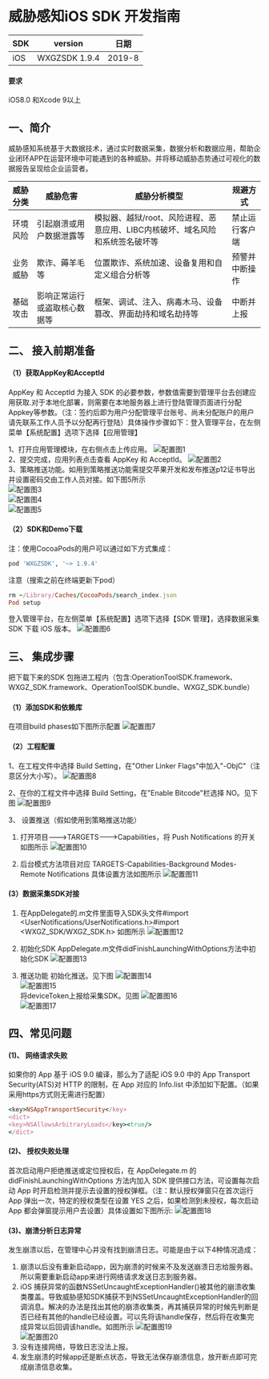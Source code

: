 # 威胁感知iOS SDK 开发指南

SDK     | version | 日期
------- | ---------|---------
iOS     | WXGZSDK 1.9.4 | 2019-8

#### 要求
iOS8.0 和Xcode 9以上
## 一、简介
威胁感知系统基于大数据技术，通过实时数据采集，数据分析和数据应用，帮助企业闭环APP在运营环境中可能遇到的各种威胁。并将移动威胁态势通过可视化的数据报告呈现给企业运营者。

威胁分类 | 威胁危害| 威胁分析模型 | 规避方式
------- | --------|---------|--------
环境风险| 引起崩溃或用户数据泄露等 | 模拟器、越狱/root、风险进程、恶意应用、LIBC内核破坏、域名风险和系统签名破坏等 | 禁止运行客户端
业务威胁  | 欺诈、薅羊毛等 | 位置欺诈、系统加速、设备复用和自定义组合分析等 | 预警并中断操作
基础攻击 | 影响正常运行或盗取核心数据等 |框架、调试、注入、病毒木马、设备篡改、界面劫持和域名劫持等 | 中断并上报

## 二、 接入前期准备
#### （1）获取AppKey和AcceptId
AppKey 和 AcceptId 为接入 SDK 的必要参数，参数值需要到管理平台去创建应用获取.对于本地化部署，则需要在本地服务器上进行登陆管理页面进行分配Appkey等参数。（注：签约后即为用户分配管理平台账号、尚未分配账户的用户请先联系工作人员予以分配再行登陆）具体操作步骤如下：登入管理平台，在左侧菜单【系统配置】选项下选择【应用管理】
    
1、打开应用管理模块，在右侧点击上传应用。
 ![配置图1](Resources/111.png) <br>
 2、提交完成，应用列表点击查看 AppKey 和 AcceptId。
 ![配置图2](Resources/112.png) <br> 
3、策略推送功能。如用到策略推送功能需提交苹果开发和发布推送p12证书导出并设置密码交由工作人员对接。如下图5所示 <br>
 ![配置图3](Resources/113.png)  <br>
 ![配置图4](Resources/114.png)  <br>
 ![配置图5](Resources/115.png) <br>

#### （2）SDK和Demo下载 
注：使用CocoaPods的用户可以通过如下方式集成：
```ruby
pod 'WXGZSDK', '~> 1.9.4'
```

 注意（搜索之前在终端更新下pod）
```ruby
rm ~/Library/Caches/CocoaPods/search_index.json
Pod setup
```
 登入管理平台，在左侧菜单【系统配置】选项下选择【SDK 管理】，选择数据采集 SDK 下载 iOS 版本。
  ![配置图6](Resources/121.png)  <br>

## 三、 集成步骤
 把下载下来的SDK 包拖进工程内（包含:OperationToolSDK.framework、 WXGZ_SDK.framework、OperationToolSDK.bundle、WXGZ_SDK.bundle）

#### （1）添加SDK和依赖库
 在项目build phases如下图所示配置
 ![配置图7](Resources/211.png)  <br>

#### （2）工程配置
 1、在工程文件中选择 Build Setting，在"Other Linker Flags"中加入"-ObjC"（注意区分大小写）。
 ![配置图8](Resources/221.png)  <br>

 2、在你的工程文件中选择 Build Setting，在"Enable Bitcode"栏选择 NO。见下图
 ![配置图9](Resources/222.png)  <br>

 3、 设置推送（假如使用到策略推送功能）
1. 打开项目--->TARGETS--->Capabilities，将 Push Notifications 的开关如图所示
 ![配置图10](Resources/223.png)  <br>

2. 后台模式方法项目对应 TARGETS-Capabilities-Background Modes-Remote Notifications 具体设置方法如图所示
 ![配置图11](Resources/224.png)  <br>
 
 
####  (3）数据采集SDK对接
1.  在AppDelegate的.m文件里面导入SDK头文件#import <UserNotifications/UserNotifications.h>#import <WXGZ_SDK/WXGZ_SDK.h> 如图所示
 ![配置图12](Resources/231.png)  <br>

1. 初始化SDK
AppDelegate.m文件didFinishLaunchingWithOptions方法中初始化SDK
 ![配置图13](Resources/232.png)  <br> 
3. 推送功能
初始化推送。见下图
  ![配置图14](Resources/233.png)   <br>
 ![配置图15](Resources/234.png)  <br>
将deviceToken上报给采集SDK。见图 
  ![配置图16](Resources/235.png)  <br>
 ![配置图17](Resources/236.png)   <br>

## 四、常见问题
#### (1)、 网络请求失败
 如果你的 App 基于 iOS 9.0 编译，那么为了适配 iOS 9.0 中的 App Transport Security(ATS)对 HTTP 的限制，在 App 对应的 Info.list 中添加如下配置。（如果采用https方式则无需进行配置）
```ruby
<key>NSAppTransportSecurity</key>
<dict>
<key>NSAllowsArbitraryLoads</key><true/>
</dict>
```

#### (2)、 授权失败处理

  首次启动用户拒绝推送或定位授权后，在 AppDelegate.m 的 didFinishLaunchingWithOptions 方法内加入 SDK 提供接口方法，可设置每次启动 App 时开启检测并提示去设置的授权弹框。（注：默认授权弹窗只在首次运行 App 弹出一次，特定的授权类型在设置 YES 之后，如果检测到未授权，每次启动 App 都会弹窗提示用户去设置）具体设置如下图所示:
 ![配置图18](Resources/321.png)  <br>
 
#### (3)、崩溃分析日志异常
 发生崩溃以后，在管理中心并没有找到崩溃日志。可能是由于以下4种情况造成：
1.  崩溃以后没有重新启动app，因为崩溃的时候来不及发送崩溃日志给服务器。所以需要重新启动app来进行网络请求发送日志到服务器。
2.  iOS 捕获异常的函数NSSetUncaughtExceptionHandler()被其他的崩溃收集类覆盖。导致威胁感知SDK捕获不到NSSetUncaughtExceptionHandler的回调消息。解决的办法是找出其他的崩溃收集类，再其捕获异常的时候先判断是否已经有其他的handle已经设置。可以先将该handle保存，然后将在收集完成异常以后回调该handle。如图所示
  ![配置图19](Resources/332.png)    <br>
  ![配置图20](Resources/333.png)   <br>
3. 没有连接网络，导致日志没法上报。
4. 发生崩溃的时候app还是断点状态，导致无法保存崩溃信息，放开断点即可完成崩溃信息收集。
